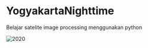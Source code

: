 # YogyakartaNighttime
Belajar satelite image processing menggunakan python

![2020](https://user-images.githubusercontent.com/47917349/157396948-a51d1530-611e-436b-b977-44e7d34d0aea.png)

